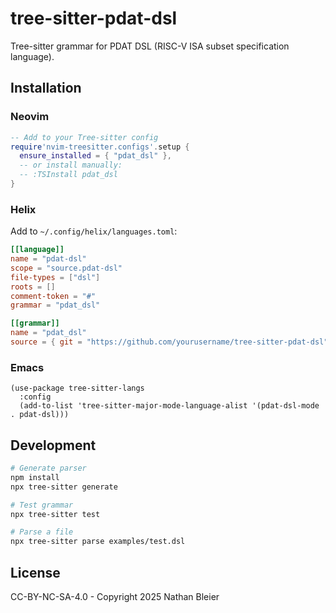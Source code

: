 # tree-sitter-pdat-dsl

Tree-sitter grammar for PDAT DSL (RISC-V ISA subset specification language).

## Installation

### Neovim

```lua
-- Add to your Tree-sitter config
require'nvim-treesitter.configs'.setup {
  ensure_installed = { "pdat_dsl" },
  -- or install manually:
  -- :TSInstall pdat_dsl
}
```

### Helix

Add to `~/.config/helix/languages.toml`:

```toml
[[language]]
name = "pdat-dsl"
scope = "source.pdat-dsl"
file-types = ["dsl"]
roots = []
comment-token = "#"
grammar = "pdat_dsl"

[[grammar]]
name = "pdat_dsl"
source = { git = "https://github.com/yourusername/tree-sitter-pdat-dsl", rev = "main" }
```

### Emacs

```elisp
(use-package tree-sitter-langs
  :config
  (add-to-list 'tree-sitter-major-mode-language-alist '(pdat-dsl-mode . pdat-dsl)))
```

## Development

```bash
# Generate parser
npm install
npx tree-sitter generate

# Test grammar
npx tree-sitter test

# Parse a file
npx tree-sitter parse examples/test.dsl
```

## License

CC-BY-NC-SA-4.0 - Copyright 2025 Nathan Bleier
